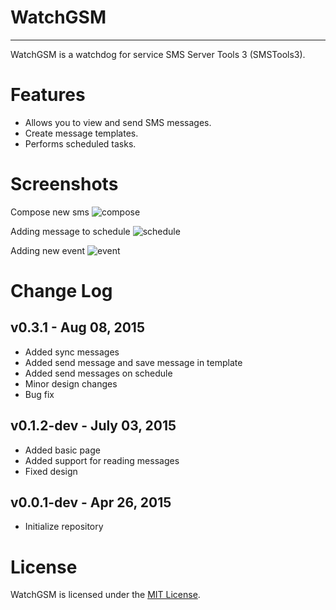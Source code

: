 # WatchGSM
----------
WatchGSM is a watchdog for service SMS Server Tools 3 (SMSTools3).

Features
========
* Allows you to view and send SMS messages.
* Create message templates.
* Performs scheduled tasks.

Screenshots
===========
Compose new sms
![compose](https://cloud.githubusercontent.com/assets/7579267/9378428/e22e11b6-473a-11e5-9a5d-115296477797.png)

Adding message to schedule
![schedule](https://cloud.githubusercontent.com/assets/7579267/9378426/e22c49f8-473a-11e5-8f04-68351374ccb8.png)

Adding new event
![event](https://cloud.githubusercontent.com/assets/7579267/9378427/e22d9718-473a-11e5-8e4c-d17153054749.png)

Change Log
==========
v0.3.1 - Aug 08, 2015
--------------------
 * Added sync messages
 * Added send message and save message in template
 * Added send messages on schedule
 * Minor design changes
 * Bug fix

v0.1.2-dev - July 03, 2015
--------------------
 * Added basic page
 * Added support for reading messages
 * Fixed design

v0.0.1-dev - Apr 26, 2015
--------------------
 * Initialize repository

License
=======
WatchGSM is licensed under the [MIT License](http://www.opensource.org/licenses/mit-license.php).
